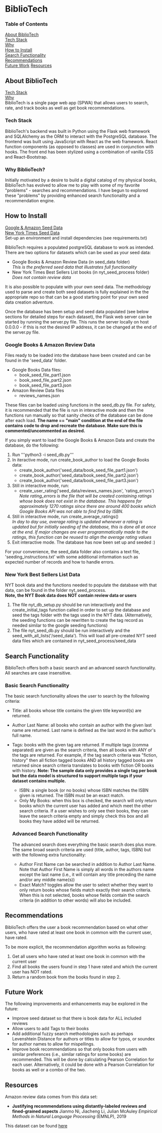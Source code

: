 # BiblioTech

### Table of Contents
  [About BiblioTech](#about)    
    [Tech Stack](#tech)  
    [Why](#why)  
  [How to Install](#install)  
  [Search Functionality](#search)  
  [Recommendations](#recommend)  
  [Future Work](#future)
  [Resources](#resources)  

## <a name="about"></a>About BiblioTech
[Tech Stack](#tech)   
[Why](#why)  
BiblioTech is a single page web app (SPWA) that allows users to search, rate, and track books as well as get book recommendations.  

### <a name="tech"></a>Tech Stack
BiblioTech's backend was built in Python using the Flask web framework and SQLAlchemy as the ORM to interact with the PostgreSQL database.
The frontend was built using JavaScript with React as the web framework. React function components (as opposed to classes) are used in conjunction with hooks. 
The front end has been stylized using a combination of vanilla CSS and React-Bootstrap.

### <a name="why"></a>Why BiblioTech?
Initially motivated by a desire to build a digital catalog of my physical books, BiblioTech has evolved to allow me to play with some of my favorite "problems" - searches and recommendations. I have begun to explored these "problems" by  providing enhanced search functionality and a recommendation engine. 

## <a name="install"></a> How to Install
[Google & Amazon Seed Data](#googleAmazon)    
[New York Times Seed Data](#nyt)    
Set-up an environment and install dependencies (see requirements.txt)

BiblioTech requires a populated postgreSQL database to work as intended. There are two options for datasets which can be used as your seed data:
- Google Books & Amazon Review Data (in seed_data folder)    
  *This is the preferred seed data that illustrates full functionality*
- New York Times Best Sellers List books (in nyt_seed_process folder)   
  *Does not contain review data*

It is also possible to populate with your own seed data. The methodology used to parse and create both seed datasets is fully explained in the the appropriate repo so that can be a good starting point for your own seed data creation adventure. 

Once the database has been setup and seed data populated (see below sections for detailed steps for each dataset), the Flask web server can be started by running the server.py file. This runs the server locally on host 0.0.0.0 - if this is not the desired IP address, it can be changed at the end of the server.py file. 

### <a name="googleAmazon"></a>Google Books & Amazon Review Data
Files ready to be loaded into the database have been created and can be found in the 'seed_data' folder. 
- Google Books Data files:
  - book_seed_file_part1.json
  - book_seed_file_part2.json
  - book_seed_file_part3.json
- Amazon Review Data files
  - reviews_names.json

These files can be loaded using functions in the seed_db.py file. For safety, it is recommended that the file is run in interactive mode and then the functions run manually so that sanity checks of the database can be done after each load. **The __name__ == "__main__" condition at the end of the file contains code to drop and recreate the database. Make sure this is commented/uncommented as desired.**

If you simply want to load the Google Books & Amazon Data and create the database, do the following:
1. Run '''python3 -i seed_db.py''' 
2. In iteractive mode, run create_book_author to load the Google Books data:
    - create_book_author('seed_data/book_seed_file_part1.json')
    - create_book_author('seed_data/book_seed_file_part2.json')
    - create_book_author('seed_data/book_seed_file_part3.json')
3. Still in interactive mode, run:
    - create_user_rating('seed_data/reviews_names.json', 'rating_errors')   
      *Note rating_errors is the file that will be created containing ratings whose book does not exist in the database. This happens for approximately 1270 ratings since there are around 400 books which Google Books API was not able to find find by ISBN.*
4. Still in interactive mode, run create_average_ratings()  
    *In day to day use, average rating is updated whenever a rating is updated but for initially seeding of the database, this is done all at once at the end. If major changes are ever programmatically made to the ratings, this function can be reused to align the average rating values*
5. Exit interactive mode. The database has now been set up and seeded :)

For your convenience, the seed_data folder also contains a text file, 'seeding_instructions.txt' with some additional information such as expected number of records and how to handle errors. 

### <a name="nyt"></a>New York Best Sellers List Data 
NYT book data and the functions needed to populate the database with that data, can be found in the folder nyt_seed_process.  
  **Note, the NYT Book data does NOT contain review data or users**

1. The file nyt_db_setup.py should be run interactively and the create_initial_tags function called in order to set up the database and seed the tags folder with the tags used in the NYT data. (Alternatively, the seeding functions can be rewritten to create the tag record as needed similar to the google seeding functions)
2. The file nyt_seed_db.py should be run interactively and the seed_with_all_lists('/seed_data'). This will load all pre-created NYT seed data files which are contained in nyt_seed_process/seed_data

## <a name="search"></a> Search Functionality
BiblioTech offers both a basic search and an advanced search functionality. All searches are case insensitive.

### Basic Search Functionality
The basic search functionality allows the user to search by the following criteria:
- Title: all books whose title contains the given title keyword(s) are returned. 
- Author Last Name: all books who contain an author with the given last name are returned. Last name is defined as the last word in the author's full name. 
- Tags: books with the given tag are returned. If multiple tags (comma separated) are given as the search criteria, then all books with ANY of the tags are returned. For example, if the tag search criteria was "fiction, history" then all fiction tagged books AND all history tagged books are returned since search criteria translates to books with fiction OR books with history. 
  **Note: The sample data only provides a single tag per book but the data model is structured to support multiple tags if your dataset contains multiple.**
  - ISBN: a single book (or no books) whose ISBN matches the ISBN given is returned. The ISBN must be an exact match. 
  - Only My Books: when this box is checked, the search will only return books which the current user has added and which meet the other search criteria. If a user wishes to only see their books, they can leave the search criteria empty and simply check this box and all books they have added will be returned. 

  ### Advanced Search Functionality
  The advanced search does everything the basic search does plus more. The same broad search criteria are used (title, author, tags, ISBN) but with the following extra functionality:
  - Author First Name can be searched in addition to Author Last Name. Note that Author First Name is simply all words in the authors name except the last name (i.e., it will contain any title preceding the name and/or any middle name(s))
  - Exact Match? toggles allow the user to select whether they want to only return books whose fields match exactly their search criteria. When this is not selected, books whose fields contain the search criteria (in addition to other words) will also be included. 

## <a name="recommend"></a> Recommendations
BiblioTech offers the user a book recommendation based on what other users, who have rated at least one book in common with the current user, have rated. 

To be more explicit, the recommendation algorithm works as following:
1. Get all users who have rated at least one book in common with the current user
2. Find all books the users found in step 1 have rated and which the current user has NOT rated.
3. Return a random book from the books found in step 2.

## <a name=future></a> Future Work
The following improvements and enhancements may be explored in the future:
- Improve seed dataset so that there is book data for ALL included reviews
- Allow users to add Tags to their books
- Add additional fuzzy search methodologies such as perhaps Levenshtein Distance for authors or titles to allow for typos, or soundex for author names to allow for mispellings. 
- Improve book recommendations so that only books from users with similar preferences (i.e., similar ratings for some books) are recommended. This will be done by calculating Pearson Correlation for each user. Alternatively, it could be done with a Pearson Correlation for books as well or a combo of the two.  

## <a name="resources"></a> Resources
Amazon review data comes from this data set:
- **Justifying recommendations using distantly-labeled reviews and fined-grained aspects** Jianmo Ni, Jiacheng Li, Julian McAuley  *Empirical Methods in Natural Language Processing* (EMNLP), 2019

This dataset can be found [here](https://nijianmo.github.io/amazon/index.html)